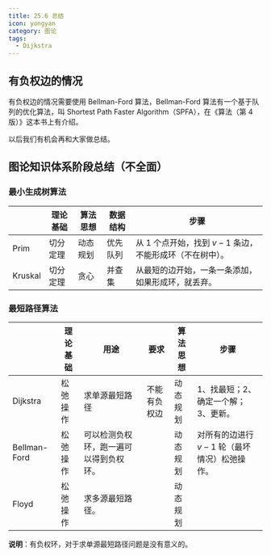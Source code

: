 ```yaml
---
title: 25.6 总结
icon: yongyan
category: 图论
tags:
  - Dijkstra
---
```


## 有负权边的情况

有负权边的情况需要使用 Bellman-Ford 算法，Bellman-Ford 算法有一个基于队列的优化算法，叫 Shortest Path Faster Algorithm（SPFA），在《算法（第 4 版）》这本书上有介绍。

以后我们有机会再和大家做总结。

## 图论知识体系阶段总结（不全面）

### 最小生成树算法

|         | 理论基础 | 算法思想 | 数据结构 | 步骤                                                         |
| ------- | -------- | -------- | -------- | ------------------------------------------------------------ |
| Prim    | 切分定理 | 动态规划 | 优先队列 | 从 $1$ 个点开始，找到 $v - 1$ 条边，不能形成环（不在树中）。 |
| Kruskal | 切分定理 | 贪心     | 并查集   | 从最短的边开始，一条一条添加，如果形成环，就丢弃。           |

### 最短路径算法


|              | 理论基础 | 用途                                   | 要求         | 算法思想 | 步骤                                            |
| :----------- | -------- | -------------------------------------- | ------------ | -------- | ----------------------------------------------- |
| Dijkstra     | 松弛操作 | 求单源最短路径                         | 不能有负权边 | 动态规划 | 1、找最短；2、确定一个解；3、更新。             |
| Bellman-Ford | 松弛操作 | 可以检测负权环，跑一遍可以得到负权环。 |              | 动态规划 | 对所有的边进行 $v - 1$ 轮（最坏情况）松弛操作。 |
| Floyd        | 松弛操作 | 求多源最短路径。                       |              | 动态规划 |                                                 |

**说明**：有负权环，对于求单源最短路径问题是没有意义的。
